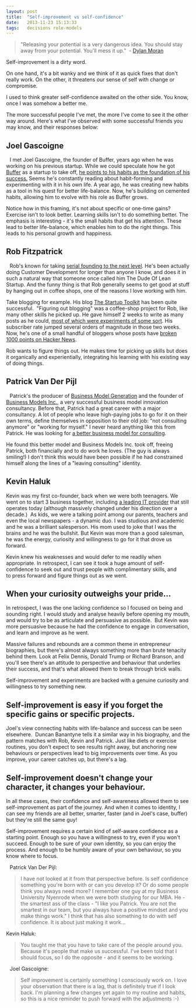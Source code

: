 ```yaml
---
layout: post
title:  "Self-improvement vs self-confidence"
date:   2013-11-23 15:13:33
tags:   decisions role-models
---
```


<blockquote>"Releasing your potential is a very dangerous idea. You should stay away from your potential. You'll mess it up."  - <a href="http://www.youtube.com/watch?gl=GB&amp;hl=en-GB&amp;v=yNKoH84ioz0">Dylan Moran</a></blockquote>
Self-improvement is a dirty word.

On one hand, it's a bit wanky and we think of it as quick fixes that don't really work. On the other, it threatens our sense of self with change or compromise.

I used to think greater self-confidence awaited on the other side. You know, once I was somehow a better me.

The more successful people I've met, the more I've come to see it the other way around. Here's what I've observed with some successful friends you may know, and their responses below:
<h2>Joel Gascoigne</h2>
<a href="http://twitter.com/joelgascoigne"><img style="clear: left; float: left; padding: 0 10px 10px 0;" alt="" src="https://dl.dropboxusercontent.com/u/6606104/www/saintsal/img/2013/joelgascoigne.png" /></a>I met Joel Gascoigne, the founder of Buffer, years ago when he was working on his previous startup. While we could speculate how he got <a href="http://www.bufferapp.com">Buffer</a> as a startup to take off, <a href="http://joel.is/post/29704334130/6-things-i-do-to-be-consistently-happy  ">he points to his habits as the foundation of his success.</a> Seems he's constantly reading about habit-forming and experimenting with it in his own life. A year ago, he was creating new habits as a tool in his quest for better life-balance. Now, he's building on cemented habits, allowing him to evolve with his role as Buffer grows.

Notice how in this framing, it's not about specific or one-time gains? Exercise isn't to look better. Learning skills isn't to do something better. The emphasis is interesting - it's the small habits that get his attention. These lead to better life-balance, which enables him to do the right things. This leads to his personal growth and happiness.
<h2>Rob Fitzpatrick</h2>
<a href="http://twitter.com/robfitz"><img style="clear: left; float: left; padding: 0 10px 10px 0;" alt="" src="https://dl.dropboxusercontent.com/u/6606104/www/saintsal/img/2013/robfitz.jpg" /></a>Rob's known for taking <a href="http://bootstrapchallenge.com">serial founding to the next level</a>. He's been actually doing Customer Development for longer than anyone I know, and does it in such a natural way that someone once called him The Dude Of Lean Startup. And the funny thing is that Rob generally seems to get good at stuff by hanging out in coffee shops, one of the reasons I love working with him.

Take blogging for example. His blog <a href="http://blog.thestartuptoolkit.com">The Startup Toolkit</a> has been quite successful.  "Figuring out blogging" was a coffee-shop project for Rob, like many other skills he picked up. He gave himself 2 weeks to write as many posts as he could, <a href="http://thestartuptoolkit.com/blog/2011/10/adding-a-picture-of-me-to-your-site-will-improve-conversions-by-788/">most of which were experiments of some sort</a>. His subscriber rate jumped several orders of magnitude in those two weeks. Now, he's one of a small handful of bloggers whose posts have <a href="http://news.ycombinator.com/item?id=3167630">broken 1000 points on Hacker News</a>.

Rob wants to figure things out. He makes time for picking up skills but does it organically and experientially, integrating his learning with his existing way of doing things.
<h2>Patrick Van Der Pijl</h2>
<a href="http://twitter.com/patrickpijl"><img style="clear: left; float: left; padding: 0 10px 10px 0;" alt="" src="https://dl.dropboxusercontent.com/u/6606104/www/saintsal/img/2013/patrickpijl.jpeg" /></a>Patrick's the producer of <a href="http://www.businessmodelgeneration.com">Business Model Generation</a> and the founder of <a href="http://www.businessmodelsinc.com">Business Models Inc.</a>, a very successful business model innovation consultancy. Before that, Patrick had a great career with a major consultancy. A lot of people who leave high-paying jobs to go for it on their own terms, define themselves in opposition to their old job: "not consulting anymore" or "working for myself." I never heard anything like this from Patrick. He was looking for <a href="http://www.businessmodelsinc.com/how-we-work/our-methodology  ">a better business model for consulting</a>.

He found this better model and Business Models Inc. took off, freeing Patrick, both financially and to do work he loves. (The guy is always smiling!) I don't think this would have been possible if he had constrained himself along the lines of a "leaving consulting" identity.
<h2>Kevin Haluk</h2>
Kevin was my first co-founder, back when we were both teenagers. We went on to start 3 business together, including <a href="http://hotelicom.com/  ">a leading IT provider</a> that still operates today (although massively changed under his direction over a decade.)  As kids, we were a talking point among our parents, teachers and even the local newspapers - a dynamic duo. I was studious and academic and he was a brilliant salesperson. His mom used to joke that I was the brains and he was the bullshit. But Kevin was more than a good salesman, he was the energy, curiosity and willingness to go for it that drove us forward.

Kevin knew his weaknesses and would defer to me readily when appropriate. In retrospect, I can see it took a huge amount of self-confidence to seek out and trust people with complimentary skills, and to press forward and figure things out as we went.
<h2>When your curiosity outweighs your pride...</h2>
In retrospect, I was the one lacking confidence so I focused on being and sounding right. I would study and analyse heavily before opening my mouth, and would try to be as articulate and persuasive as possible.  But Kevin was more persuasive because he had the confidence to engage in conversation, and learn and improve as he went.

Massive failures and rebounds are a common theme in entrepreneur biographies, but there's almost always something more than brute tenacity behind them. Look at Felix Dennis, Donald Trump or Richard Branson, and you'll see there's an attitude to perspective and behaviour that underlies their success, and that's what allowed them to break through brick walls.

Self-improvement and experiments are backed with a genuine curiosity and willingness to try something new.
<h2>Self-improvement is easy if you forget the specific gains or specific projects.</h2>
Joel's view connecting habits with life-balance and success can be seen elsewhere.  Duncan Banantyne tells it a similar way in his biography, and the pattern matches with Rob, Kevin and Patrick. Just like diets or exercise routines, you don't expect to see results right away, but anchoring new behaviours or perspectives lead to big improvements over time. As you improve, your career catches up, but there's a lag.
<h2>Self-improvement doesn't change your character, it changes your behaviour.</h2>
In all these cases, their confidence and self-awareness allowed them to see self-improvement as part of the journey. And when it comes to identity, I can see my friends are all better, smarter, faster (and in Joel's case, buffer) but they're still the same guy!

Self-improvement requires a certain kind of self-aware confidence as a starting point. Enough so you have a willingness to try, even if you won't succeed. Enough to be sure of your own identity, so you can enjoy the process. And enough to be humbly aware of your own behaviour, so you know where to focus.

<a href="http://twitter.com/patrickpijl"><img style="clear: left; float: left; padding: 0 10px 10px 0;" alt="" src="https://dl.dropboxusercontent.com/u/6606104/www/saintsal/img/2013/patrickpijl.jpeg" /></a>Patrick Van Der Pijl:
<blockquote>I have not looked at it from that perspective before. Is self confidence something you're born with or can you develop it? Or do some people think you always need more? I remember one guy at my Business University Nyenrode when we were both studying for our MBA. He - the smartest ass of the class - "I like you Patrick. You are not the smartest in our team, but you always have a positive mindset and you make things work." I think that has also something to do with self confidence. It is about just making it work...</blockquote>
Kevin Haluk:
<blockquote>You taught me that you have to take care of the people around you. Because it's people that make us successful. I've been told that I should focus, so I do the opposite - and it seems to be working.</blockquote>
<a href="http://twitter.com/joelgascoigne"><img style="clear: left; float: left; padding: 0 10px 10px 0;" alt="" src="https://dl.dropboxusercontent.com/u/6606104/www/saintsal/img/2013/joelgascoigne.png" /></a>Joel Gascoigne:
<blockquote>Self improvement is certainly something I consciously work on. I love your observation that there is a lag, that is definitely true if I look back. I'm planning a few changes yet again to my routine and habits, so this is a nice reminder to push forward with the adjustments :-)</blockquote>

